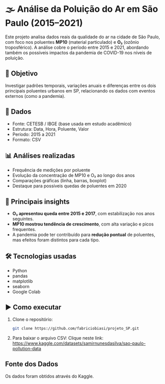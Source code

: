 # 🌫️ Análise da Poluição do Ar em São Paulo (2015–2021)

Este projeto analisa dados reais da qualidade do ar na cidade de São Paulo, com foco nos poluentes **MP10** (material particulado) e **O₃** (ozônio troposférico). A análise cobre o período entre 2015 e 2021, abordando também os possíveis impactos da pandemia de COVID-19 nos níveis de poluição.

## 🎯 Objetivo

Investigar padrões temporais, variações anuais e diferenças entre os dois principais poluentes urbanos em SP, relacionando os dados com eventos externos (como a pandemia).

## 📁 Dados

- Fonte: CETESB / IBGE (base usada em estudo acadêmico)
- Estrutura: Data, Hora, Poluente, Valor
- Período: 2015 a 2021
- Formato: CSV

## 📊 Análises realizadas

- Frequência de medições por poluente
- Evolução da concentração de MP10 e O₃ ao longo dos anos
- Comparações gráficas (linha, barras, boxplot)
- Destaque para possíveis quedas de poluentes em 2020

## 🧠 Principais insights

- **O₃ apresentou queda entre 2015 e 2017**, com estabilização nos anos seguintes.
- **MP10 mostrou tendência de crescimento**, com alta variação e picos frequentes.
- A pandemia pode ter contribuído para **redução pontual** de poluentes, mas efeitos foram distintos para cada tipo.

## 🛠️ Tecnologias usadas

- Python
- pandas
- matplotlib
- seaborn
- Google Colab

## ▶️ Como executar

1. Clone o repositório:
   ```bash
   git clone https://github.com/fabriciobiasi/projeto_SP.git
2. Para baixar o arquivo CSV:
   Clique neste link: https://www.kaggle.com/datasets/samirnunesdasilva/sao-paulo-pollution-data  
## Fonte dos Dados

Os dados foram obtidos através do Kaggle.

